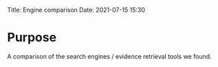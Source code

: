 Title: Engine comparison
Date: 2021-07-15 15:30

# Purpose
A comparison of the search engines / evidence retrieval tools we found.